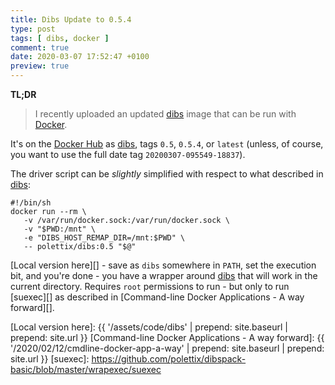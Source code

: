 ```yaml
---
title: Dibs Update to 0.5.4
type: post
tags: [ dibs, docker ]
comment: true
date: 2020-03-07 17:52:47 +0100
preview: true
---
```


**TL;DR**

> I recently uploaded an updated [dibs][] image that can be run with
> [Docker][].

It's on the [Docker Hub][] as [dibs][dibs-hub], tags `0.5`, `0.5.4`, or
`latest` (unless, of course, you want to use the full date tag
`20200307-095549-18837`).

The driver script can be *slightly* simplified with respect to what
described in [dibs][]:

```shell
#!/bin/sh
docker run --rm \
   -v /var/run/docker.sock:/var/run/docker.sock \
   -v "$PWD:/mnt" \
   -e "DIBS_HOST_REMAP_DIR=/mnt:$PWD" \
   -- polettix/dibs:0.5 "$@"
```

[Local version here][] - save as `dibs` somewhere in `PATH`, set the
execution bit, and you're done - you have a wrapper around [dibs][] that
will work in the current directory. Requires `root` permissions to run - but
only to run [suexec][] as described in [Command-line Docker Applications - A
way forward][].

[dibs]: http://blog.polettix.it/hi-from-dibs/
[Docker]: https://www.docker.com/
[Docker Hub]: https://hub.docker.com/
[dibs-hub]: https://hub.docker.com/repository/docker/polettix/dibs
[Local version here]: {{ '/assets/code/dibs' | prepend: site.baseurl | prepend: site.url }}
[Command-line Docker Applications - A way forward]: {{ '/2020/02/12/cmdline-docker-app-a-way' | prepend: site.baseurl | prepend: site.url }}
[suexec]: https://github.com/polettix/dibspack-basic/blob/master/wrapexec/suexec

